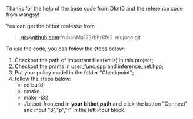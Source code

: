 Thanks for the help of the base code from Dknt0 and the reference code from wangsy!

You can get the bitbot realease from 
> git@github.com:YuhanMa123/bhr8fc2-mujoco.git

To use the code, you can follow the steps below:
1. Checkout the path of important files(xmls) in this project;
2. Checkout the prams in user_func.cpp and inference_net.hpp;
3. Put your policy model in the folder "Checkpoint";
4. follow the steps below:
   * cd build
   * cmake .. 
   * make -j32
   * ./bitbot-frontend in **your bitbot path** and click the button "Connect" and input "8","p","r" in the left input block.

